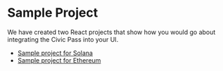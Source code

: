 # Sample Project

We have created two React projects that show how you would go about integrating the Civic Pass into your UI.

* [Sample project for Solana](https://github.com/civicteam/civic-pass-sol-template)
* [Sample project for Ethereum](https://github.com/civicteam/civic-pass-sol-template)
